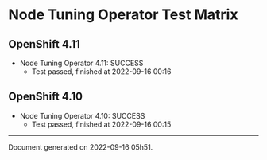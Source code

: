 
Node Tuning Operator Test Matrix
================================

OpenShift 4.11
--------------



* Node Tuning Operator 4.11: SUCCESS
  - Test passed, finished at 2022-09-16 00:16






OpenShift 4.10
--------------



* Node Tuning Operator 4.10: SUCCESS
  - Test passed, finished at 2022-09-16 00:15






---
Document generated on 2022-09-16 05h51.
